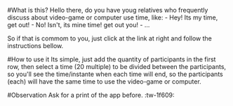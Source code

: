 #What is this? 
Hello there, do you have youg relatives who frequently discuss about video-game or computer use time, like:
\- Hey! Its my time, get out!
\- No! Isn't, its mine time! get out you!
\- ...

So if that is commom to you, just click at the link at right and follow the instructions bellow.

#How to use it
Its simple, just add the quantity of participants in the first row, then select a time (20 multiple) to be divided between the participants, so you'll see the time/instante when each time will end, so the participants (each) will have the same time to use the video-game or computer. 

#Observation
Ask for a print of the app before. :tw-1f609: